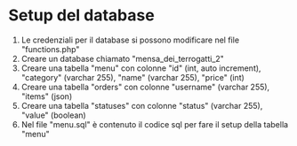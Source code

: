 # Setup del database
1. Le credenziali per il database si possono modificare nel file "functions.php"
2. Creare un database chiamato "mensa_dei_terrogatti_2"
3. Creare una tabella "menu" con colonne "id" (int, auto increment), "category" (varchar 255), "name" (varchar 255), "price" (int)
4. Creare una tabella "orders" con colonne "username" (varchar 255), "items" (json)
5. Creare una tabella "statuses" con colonne "status" (varchar 255), "value" (boolean)
6. Nel file "menu.sql" è contenuto il codice sql per fare il setup della tabella "menu"
